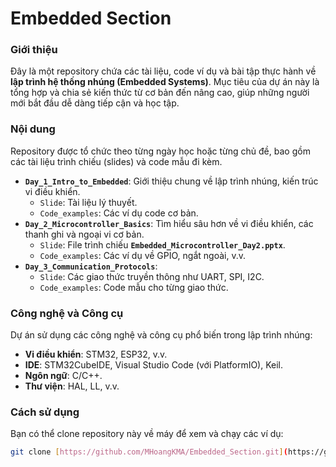 # Embedded Section

### Giới thiệu
Đây là một repository chứa các tài liệu, code ví dụ và bài tập thực hành về **lập trình hệ thống nhúng (Embedded Systems)**. Mục tiêu của dự án này là tổng hợp và chia sẻ kiến thức từ cơ bản đến nâng cao, giúp những người mới bắt đầu dễ dàng tiếp cận và học tập.

### Nội dung
Repository được tổ chức theo từng ngày học hoặc từng chủ đề, bao gồm các tài liệu trình chiếu (slides) và code mẫu đi kèm.

-   **`Day_1_Intro_to_Embedded`**: Giới thiệu chung về lập trình nhúng, kiến trúc vi điều khiển.
    -   `Slide`: Tài liệu lý thuyết.
    -   `Code_examples`: Các ví dụ code cơ bản.
-   **`Day_2_Microcontroller_Basics`**: Tìm hiểu sâu hơn về vi điều khiển, các thanh ghi và ngoại vi cơ bản.
    -   `Slide`: File trình chiếu **`Embedded_Microcontroller_Day2.pptx`**.
    -   `Code_examples`: Các ví dụ về GPIO, ngắt ngoài, v.v.
-   **`Day_3_Communication_Protocols`**: 
    -   `Slide`: Các giao thức truyền thông như UART, SPI, I2C.
    -   `Code_examples`: Code mẫu cho từng giao thức.

### Công nghệ và Công cụ
Dự án sử dụng các công nghệ và công cụ phổ biến trong lập trình nhúng:
-   **Vi điều khiển**: STM32, ESP32, v.v.
-   **IDE**: STM32CubeIDE, Visual Studio Code (với PlatformIO), Keil.
-   **Ngôn ngữ**: C/C++.
-   **Thư viện**: HAL, LL, v.v.

### Cách sử dụng
Bạn có thể clone repository này về máy để xem và chạy các ví dụ:
```bash
git clone [https://github.com/MHoangKMA/Embedded_Section.git](https://github.com/MHoangKMA/Embedded_Section.git)